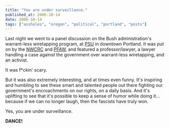 ```yaml
---
title: "You are under surveillance."
published_at: 2006-10-14
date: 2006-10-14
tags: ["assholes", "oregon", "political", "portland", "posts"]
---
```

Last night we went to a panel discussion on the Bush administration's warrant-less wiretapping program, at [PSU](http://www.pdx.edu/) in downtown Portland. It was put on by the [NWCRC](http://www.nwcrc.org/) and [PFAW](http://www.pfaw.org/pfaw/general/), and featured a professor/lawyer, a lawyer handling a case against the government over warrant-less wiretapping, and an activist.

It was f*ckin' scary.

But it was also extremely interesting, and at times even funny. It's inspiring and humbling to see these smart and talented people out there fighting our government's encroachments on our rights, on a daily basis. And it's uplifting to see that it's possible to keep a sense of humor while doing it... because if we can no longer laugh, then the fascists have truly won.

Yes, you are under surveillance.

**DANCE!**